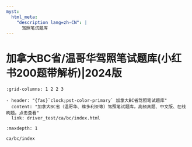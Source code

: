 ```yaml
---
myst:
  html_meta:
    "description lang=zh-CN": |
      驾照笔试题库
---
```



# 加拿大BC省/温哥华驾照笔试题库(小红书200题带解析)|2024版

```{gallery-grid}
:grid-columns: 1 2 2 3

- header: "{fas}`clock;pst-color-primary` 加拿大BC省驾照笔试题库"
  content: "加拿大BC省（温哥华、维多利亚等）驾照笔试题库，高频真题、中文版、在线刷题。点击查看"
  link: driver_test/ca/bc/index.html

```


```{toctree}
:maxdepth: 1

ca/bc/index
```
